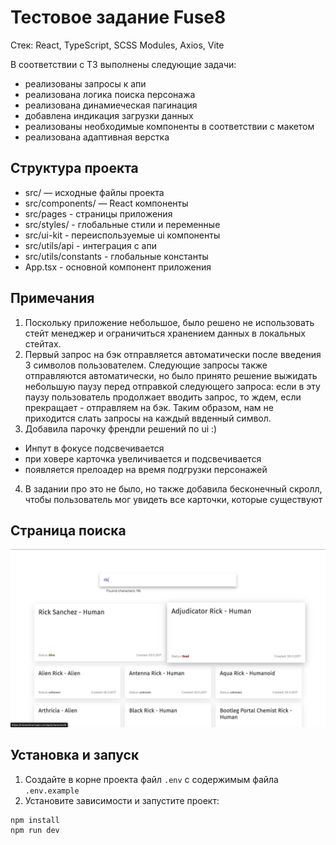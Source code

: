 # Тестовое задание Fuse8

Стек: React, TypeScript, SCSS Modules, Axios, Vite

В соответствии с ТЗ выполнены следующие задачи:

-   реализованы запросы к апи
-   реализована логика поиска персонажа
-   реализована динамиеческая пагинация
-   добавлена индикация загрузки данных
-   реализованы необходимые компоненты в соответствии с макетом
-   реализована адаптивная верстка

## Структура проекта

-   src/ — исходные файлы проекта
-   src/components/ — React компоненты
-   src/pages - страницы приложения
-   src/styles/ - глобальные стили и переменные
-   src/ui-kit - переиспользуемые ui компоненты
-   src/utils/api - интеграция с апи
-   src/utils/constants - глобальные константы
-   App.tsx - основной компонент приложения

## Примечания

1. Поскольку приложение небольшое, было решено не использовать стейт менеджер и ограничиться хранением данных в локальных стейтах.
2. Первый запрос на бэк отправляется автоматически после введения 3 символов пользователем. Следующие запросы также отправляются автоматически, но было принято решение выжидать небольшую паузу перед отправкой следующего запроса: если в эту паузу пользователь продолжает вводить запрос, то ждем, если прекращает - отправляем на бэк. Таким образом, нам не приходится слать запросы на каждый ввденный символ.
3. Добавила парочку френдли решений по ui :)

-   Инпут в фокусе подсвечивается
-   при ховере карточка увеличивается и подсвечивается
-   появляется прелоадер на время подгрузки персонажей

4. В задании про это не было, но также добавила бесконечный скролл, чтобы пользователь мог увидеть все карточки, которые существуют

## Страница поиска

![Страница поиска](assets/search.png)

## Установка и запуск

1. Создайте в корне проекта файл `.env` с содержимым файла `.env.example`
2. Установите зависимости и запустите проект:

```
npm install
npm run dev
```
